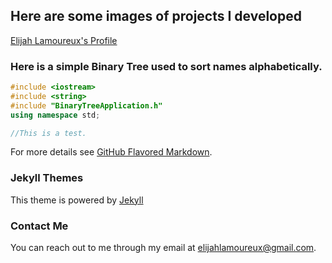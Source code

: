## Here are some images of projects I developed 
[Elijah Lamoureux's Profile](https://elijahlamoureux.portfoliobox.net/)

### Here is a simple Binary Tree used to sort names alphabetically. 

```c++
#include <iostream>
#include <string>
#include "BinaryTreeApplication.h"
using namespace std; 

//This is a test. 
```

For more details see [GitHub Flavored Markdown](https://guides.github.com/features/mastering-markdown/).

### Jekyll Themes
This theme is powered by [Jekyll](https://jekyllrb.com/)

### Contact Me
You can reach out to me through my email at elijahlamoureux@gmail.com. 
